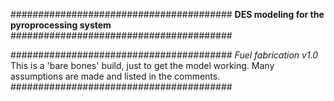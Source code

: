 ########################################
**DES modeling for the pyroprocessing system**
########################################

########################################
*Fuel fabrication v1.0*
This is a 'bare bones' build, just to get the model working.
Many assumptions are made and listed in the comments.
########################################
